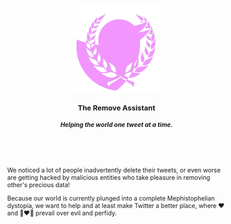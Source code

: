 <p align='center'>
  <img src='./logo.png' width='200' />
  <h3 align='center'>The Remove Assistant</h3>
  <h5 align='center'>Helping the world one tweet at a time.</h5>
</p>

<br />
<br />
<br />

We noticed a lot of people inadvertently delete their tweets, or even worse are
getting hacked by malicious entities who take pleasure in removing other's precious data!

Because our world is currently plunged into a complete Mephistophelian dystopia,
we want to help and at least make Twitter a better place, where :heart: and
:couple_with_heart_man_man: prevail over evil and perfidy.
